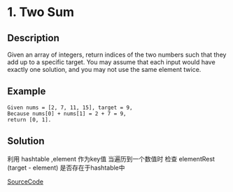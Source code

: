 # 1. Two Sum

## Description

Given an array of integers, return indices of the two numbers such that they add up to a specific target.
You may assume that each input would have exactly one solution, and you may not use the same element twice.

## Example

```shell
Given nums = [2, 7, 11, 15], target = 9,
Because nums[0] + nums[1] = 2 + 7 = 9,
return [0, 1].
```

## Solution

利用 hashtable ,element 作为key值 当遍历到一个数值时 检查 elementRest (target - element) 是否存在于hashtable中

[SourceCode](./solution.js)